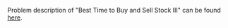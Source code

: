 Problem description of "Best Time to Buy and Sell Stock III" can be found [here](https://leetcode.com/problems/best-time-to-buy-and-sell-stock-iii/).
